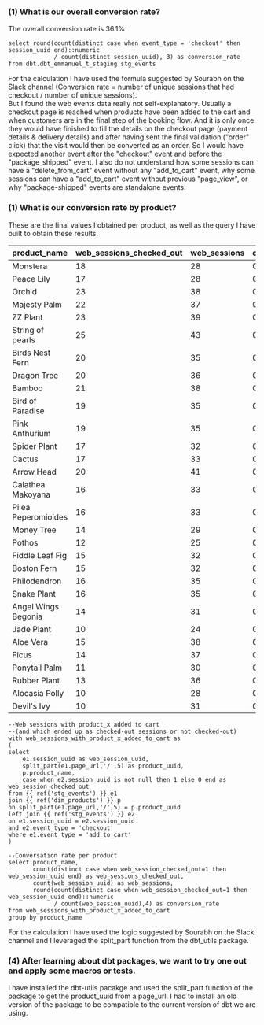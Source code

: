 ### (1) What is our overall conversion rate?
The overall conversion rate is 36.1%.
```postgresql
select round(count(distinct case when event_type = 'checkout' then session_uuid end)::numeric
             / count(distinct session_uuid), 3) as conversion_rate
from dbt.dbt_emmanuel_t_staging.stg_events
```
For the calculation I have used the formula suggested by Sourabh on the Slack channel (Conversion rate = number of unique sessions that had checkout / number of unique sessions).\
But I found the web events data really not self-explanatory.
Usually a checkout page is reached when products have been added to the cart and when customers are in the final step of the booking flow. And it is only once they would have finished to fill the details on the checkout page (payment details & delivery details) and after having sent the final validation ("order" click) that the visit would then be converted as an order.
So I would have expected another event after the "checkout" event and before the "package_shipped" event.
I also do not understand how some sessions can have a "delete_from_cart" event without any "add_to_cart" event, why some sessions can have a "add_to_cart" event without previous "page_view", or why "package-shipped" events are standalone events.

### (1) What is our conversion rate by product?
These are the final values I obtained per product, as well as the query I have built to obtain these results.

|   product_name     | web_sessions_checked_out | web_sessions | conversion_rate |
|--------------------|--------------------------|--------------|-----------------|
| Monstera           |                       18 |           28 |          0.6429 |
| Peace Lily         |                       17 |           28 |          0.6071 |
| Orchid             |                       23 |           38 |          0.6053 |
| Majesty Palm       |                       22 |           37 |          0.5946 |
| ZZ Plant           |                       23 |           39 |          0.5897 |
| String of pearls   |                       25 |           43 |          0.5814 |
| Birds Nest Fern    |                       20 |           35 |          0.5714 |
| Dragon Tree        |                       20 |           36 |          0.5556 |
| Bamboo             |                       21 |           38 |          0.5526 |
| Bird of Paradise   |                       19 |           35 |          0.5429 | 
| Pink Anthurium     |                       19 |           35 |          0.5429 |
| Spider Plant       |                       17 |           32 |          0.5313 |
| Cactus             |                       17 |           33 |          0.5152 |
| Arrow Head         |                       20 |           41 |          0.4878 | 
| Calathea Makoyana  |                       16 |           33 |          0.4848 |
| Pilea Peperomioides|                       16 |           33 |          0.4848 |
| Money Tree         |                       14 |           29 |          0.4828 |
| Pothos             |                       12 |           25 |          0.4800 |
| Fiddle Leaf Fig    |                       15 |           32 |          0.4688 |
| Boston Fern        |                       15 |           32 |          0.4688 |
| Philodendron       |                       16 |           35 |          0.4571 |
| Snake Plant        |                       16 |           35 |          0.4571 |
| Angel Wings Begonia|                       14 |           31 |          0.4516 |
| Jade Plant         |                       10 |           24 |          0.4167 |
| Aloe Vera          |                       15 |           38 |          0.3947 |
| Ficus              |                       14 |           37 |          0.3784 |
| Ponytail Palm      |                       11 |           30 |          0.3667 |
| Rubber Plant       |                       13 |           36 |          0.3611 |
| Alocasia Polly     |                       10 |           28 |          0.3571 |
| Devil's Ivy        |                       10 |           31 |          0.3226 |

```postgresql
--Web sessions with product_x added to cart 
--(and which ended up as checked-out sessions or not checked-out)
with web_sessions_with_product_x_added_to_cart as
(
select 
    e1.session_uuid as web_session_uuid,
    split_part(e1.page_url,'/',5) as product_uuid,
    p.product_name,
    case when e2.session_uuid is not null then 1 else 0 end as web_session_checked_out
from {{ ref('stg_events') }} e1 
join {{ ref('dim_products') }} p
on split_part(e1.page_url,'/',5) = p.product_uuid
left join {{ ref('stg_events') }} e2
on e1.session_uuid = e2.session_uuid
and e2.event_type = 'checkout'
where e1.event_type = 'add_to_cart' 
)

--Conversation rate per product
select product_name,
       count(distinct case when web_session_checked_out=1 then web_session_uuid end) as web_sessions_checked_out,
       count(web_session_uuid) as web_sessions,
       round(count(distinct case when web_session_checked_out=1 then web_session_uuid end)::numeric 
             / count(web_session_uuid),4) as conversion_rate
from web_sessions_with_product_x_added_to_cart
group by product_name
```
For the calculation I have used the logic suggested by Sourabh on the Slack channel and I leveraged the split_part function from the dbt_utils package.


### (4) After learning about dbt packages, we want to try one out and apply some macros or tests.
I have installed the dbt-utils pacakge and used the split_part function of the package to get the product_uuid from a page_url.
I had to install an old version of the package to be compatible to the current version of dbt we are using.
